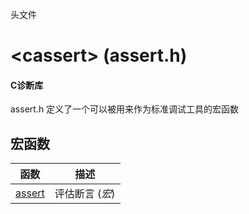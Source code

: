 头文件

# &lt;cassert&gt; (assert.h)

#### C诊断库

assert.h 定义了一个可以被用来作为标准调试工具的宏函数


## 宏函数

函数                 | 描述
-------------------- | ---------------
[assert](assert.md)  | 评估断言 (_宏_)
